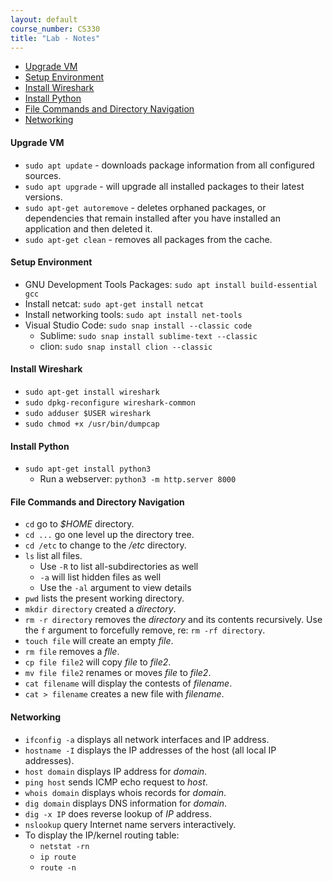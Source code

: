 ```yaml
---
layout: default
course_number: CS330
title: "Lab - Notes"
---
```

- [Upgrade VM](#upgrade-vm)
- [Setup Environment](#setup-environment)
- [Install Wireshark](#install-wireshark)
- [Install Python](#install-python)
- [File Commands and Directory Navigation](#file-commands-and-directory-navigation)
- [Networking](#networking)

#### Upgrade VM 
- ```sudo apt update``` - downloads package information from all configured sources.
- ```sudo apt upgrade``` - will upgrade all installed packages to their latest versions.
- ```sudo apt-get autoremove``` - deletes orphaned packages, or dependencies that remain installed after you have installed an application and then deleted it.
- ```sudo apt-get clean``` - removes all packages from the cache.

#### Setup Environment
- GNU Development Tools Packages: ```sudo apt install build-essential gcc``` 
- Install netcat: ```sudo apt-get install netcat```
- Install networking tools: ```sudo apt install net-tools```
- Visual Studio Code: ```sudo snap install --classic code```
  - Sublime: ```sudo snap install sublime-text --classic```  
  - clion: ```sudo snap install clion --classic```
   
#### Install Wireshark 
- ```sudo apt-get install wireshark```
- ```sudo dpkg-reconfigure wireshark-common```
- ```sudo adduser $USER wireshark```
- ```sudo chmod +x /usr/bin/dumpcap```

#### Install Python 
- ```sudo apt-get install python3```
  - Run a webserver: ```python3 -m http.server 8000```

#### File Commands and Directory Navigation

- ```cd``` go to _$HOME_ directory.
- ```cd ...``` go one level up the directory tree.
- ```cd /etc``` to change to the _/etc_ directory.  
- ```ls``` list all files.
  - Use ```-R``` to list all-subdirectories as well
  - ```-a``` will list hidden files as well
  - Use the ```-al``` argument to view details
- ```pwd``` lists the present working directory.
- ```mkdir directory``` created a _directory_.
- ```rm -r directory``` removes the _directory_ and its contents recursively. Use the ```f``` argument to forcefully remove, re: ```rm -rf directory```.
- ```touch file``` will create an empty _file_.
- ```rm file``` removes a _flle_.
- ```cp file file2``` will copy _file_ to _file2_.
- ```mv file file2``` renames or moves _file_ to _file2_.
- ```cat filename``` will display the contests of _filename_.
- ```cat > filename```  creates a new file with _filename_.

#### Networking

- ```ifconfig -a``` displays all network interfaces and IP address.
- ```hostname -I``` displays the IP addresses of the host (all local IP addresses).
- ```host domain``` displays IP address for _domain_.
- ```ping host``` sends ICMP echo request to _host_.
- ```whois domain``` displays whois records for _domain_.
- ```dig domain``` displays DNS information for _domain_.
- ```dig -x IP``` does reverse lookup of _IP_ address.
- ```nslookup``` query Internet name servers interactively.
- To display the IP/kernel routing table:
  - ```netstat -rn```
  - ```ip route```
  - ```route -n```
